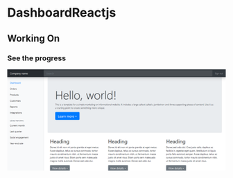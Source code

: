# DashboardReactjs

## Working On

### See the progress

<img src="https://raw.githubusercontent.com/akashbadole/DashboardReactjs/master/Screenshot_2020-09-25%20https%20react-dzew32%20stackblitz%20io.png" title="Dashboard ReactJS">

